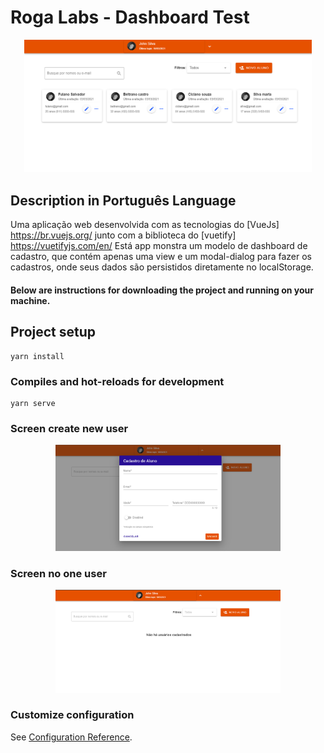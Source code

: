 # Roga Labs - Dashboard Test 

<p align="center">
  <img width="460" src="src/assets/ToREADME/users.png" /> 
</p>


## Description in Português Language
Uma aplicação web desenvolvida com as tecnologias do [VueJs] https://br.vuejs.org/ junto com a biblioteca do [vuetify] https://vuetifyjs.com/en/
Está app monstra um modelo de dashboard de cadastro, que contém apenas uma view e um modal-dialog para fazer os cadastros, onde seus dados são persistidos
diretamente no localStorage.

#### Below are instructions for downloading the project and running on your machine. 

## Project setup
```
yarn install
```

### Compiles and hot-reloads for development
```
yarn serve
```
### Screen create new user 
<p align="center">
  <img width="360" src="src/assets/ToREADME/add_user.png" /> 
</p>

### Screen no one user 
<p align="center">
  <img width="360" src="src/assets/ToREADME/no_user.png" /> 
</p>


### Customize configuration
See [Configuration Reference](https://cli.vuejs.org/config/).
